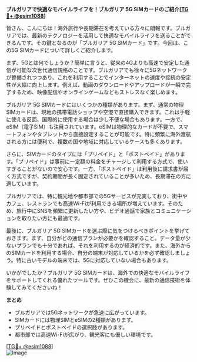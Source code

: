 **ブルガリアで快適なモバイルライフを！ブルガリア 5G SIMカードのご紹介[[TG💪+ @esim1088](https://t.me/s/esim1088)]**

皆さん、こんにちは！海外旅行や長期滞在を考えている方々に朗報です。ブルガリアでは、最新のテクノロジーを活用して快適なモバイルライフを送ることができるんです。その鍵となるのが「ブルガリア 5G SIMカード」です。今回は、この5G SIMカードについて詳しくご紹介します。

まず、5Gとは何でしょうか？簡単に言うと、従来の4Gよりも高速で安定した通信が可能な次世代通信規格のことです。ブルガリアでも徐々に5Gネットワークが整備されつつあり、これを利用することでインターネットの速度や接続の安定性が大幅に向上します。例えば、動画のダウンロードやアップロードが一瞬で完了するため、映像配信やオンラインゲームなどもストレスなく楽しめます。

ブルガリア 5G SIMカードにはいくつかの種類があります。まず、通常の物理SIMカードは、現地の携帯電話ショップや空港で直接購入できます。これは手軽に使える反面、国際的に使用する場合は少し不便な場合もあります。一方で、eSIM（電子SIM）も注目されています。eSIMは物理的なカードが不要で、スマートフォンやタブレットから直接設定することが可能です。特に頻繁に海外渡航される方には便利で、複数の国や地域に対応しているケースも多くあります。

さらに、SIMカードのタイプには「プリペイド」と「ポストペイド」があります。「プリペイド」は事前に一定額の料金をチャージして利用する方式で、使いすぎることがないので安心です。一方、「ポストペイド」は利用後に請求書が届く方式ですが、契約期間が長く固定されていることが多いため、長期滞在の方に適しています。

ブルガリアでは、特に観光地や都市部での5Gサービスが充実しており、街中やカフェ、レストランでも高速Wi-Fiが利用できる場所が増えています。そのため、旅行中にSNSを頻繁に更新したい方や、ビデオ通話で家族とコミュニケーションを取りたい方にも最適です。

最後に、ブルガリア 5G SIMカードを選ぶ際に気をつけるべきポイントを挙げておきます。まず、自分がどの通信プランが必要かを確認すること。データ量が少ないプランでも十分であれば、それを利用するのが経済的です。また、海外からのSIMカードを利用する場合、自分の端末が対応しているかを必ず確認しましょう。特に古いモデルの端末では、5Gに対応していない場合もあります。

いかがでしたか？ブルガリア 5G SIMカードは、海外での快適なモバイルライフをサポートしてくれる優れたツールです。ぜひこの機会に、最新の通信技術を体験してみてくださいね！

**まとめ**
- ブルガリアでは5Gネットワークが急速に広がっています。
- SIMカードには物理SIMとeSIMの2種類があります。
- プリペイドとポストペイドの選択肢があります。
- 都市部では高速Wi-Fiが広がり、観光客にも優しい環境です。

[[TG💪+ @esim1088](https://t.me/s/esim1088)]  
![Image](https://i.postimg.cc/Y0z9fWf4/image.png)